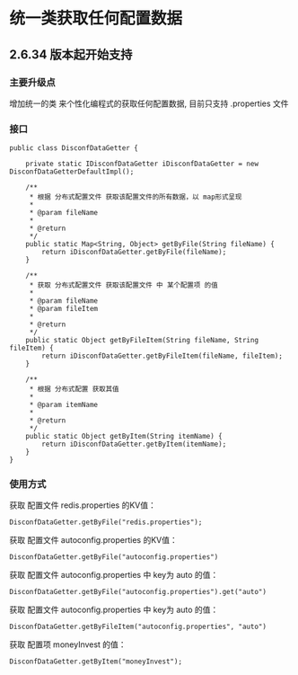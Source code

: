 统一类获取任何配置数据
==============

## 2.6.34 版本起开始支持 ##

### 主要升级点

增加统一的类 来个性化编程式的获取任何配置数据, 目前只支持 .properties 文件

### 接口

    public class DisconfDataGetter {
    
        private static IDisconfDataGetter iDisconfDataGetter = new DisconfDataGetterDefaultImpl();
    
        /**
         * 根据 分布式配置文件 获取该配置文件的所有数据，以 map形式呈现
         *
         * @param fileName
         *
         * @return
         */
        public static Map<String, Object> getByFile(String fileName) {
            return iDisconfDataGetter.getByFile(fileName);
        }
    
        /**
         * 获取 分布式配置文件 获取该配置文件 中 某个配置项 的值
         *
         * @param fileName
         * @param fileItem
         *
         * @return
         */
        public static Object getByFileItem(String fileName, String fileItem) {
            return iDisconfDataGetter.getByFileItem(fileName, fileItem);
        }
    
        /**
         * 根据 分布式配置 获取其值
         *
         * @param itemName
         *
         * @return
         */
        public static Object getByItem(String itemName) {
            return iDisconfDataGetter.getByItem(itemName);
        }
    }

### 使用方式
    
获取 配置文件 redis.properties 的KV值：
    
    DisconfDataGetter.getByFile("redis.properties");
    
获取 配置文件 autoconfig.properties 的KV值：

    DisconfDataGetter.getByFile("autoconfig.properties")
    
获取 配置文件 autoconfig.properties 中 key为 auto 的值：
    
    DisconfDataGetter.getByFile("autoconfig.properties").get("auto")

获取 配置文件 autoconfig.properties 中 key为 auto 的值：
    
    DisconfDataGetter.getByFileItem("autoconfig.properties", "auto")

获取 配置项 moneyInvest 的值：    
    
    DisconfDataGetter.getByItem("moneyInvest");
